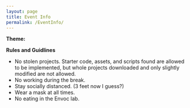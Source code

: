 ```yaml
---
layout: page
title: Event Info
permalink: /EventInfo/
---
```


<b>Theme:</b>

<b>Rules and Guidlines</b>  
* No stolen projects. Starter code, assets, and scripts found are allowed to be  implemented, but whole projects downloaded and only slightly modified are not  allowed.  
* No working during the break.  
* Stay socially distanced. (3 feet now I guess?)  
* Wear a mask at all times.  
* No eating in the Envoc lab.  
